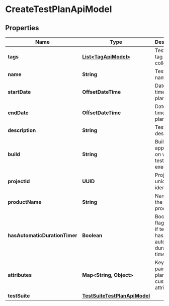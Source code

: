 

# CreateTestPlanApiModel


## Properties

| Name | Type | Description | Notes |
|------------ | ------------- | ------------- | -------------|
|**tags** | [**List&lt;TagApiModel&gt;**](TagApiModel.md) | Test plan tag names collection |  [optional] |
|**name** | **String** | Test plan name |  |
|**startDate** | **OffsetDateTime** | Date and time of test plan start |  [optional] |
|**endDate** | **OffsetDateTime** | Date and time of test plan end |  [optional] |
|**description** | **String** | Test plan description |  [optional] |
|**build** | **String** | Build of the application on which test plan is executed |  [optional] |
|**projectId** | **UUID** | Project unique identifier |  |
|**productName** | **String** | Name of the testing product |  [optional] |
|**hasAutomaticDurationTimer** | **Boolean** | Boolean flag defines if test plan has automatic duration timer |  [optional] |
|**attributes** | **Map&lt;String, Object&gt;** | Key value pair of test plan custom attributes |  |
|**testSuite** | [**TestSuiteTestPlanApiModel**](TestSuiteTestPlanApiModel.md) |  |  [optional] |



